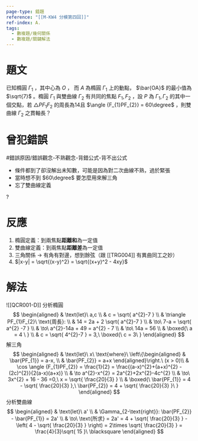 ```yaml
---
page-type: 錯題
reference: "[[M-KW4 分模第四回]]"
ref-index: A.
tags:
  - 數複題/幾何關係
  - 數複題/關鍵解法
---
```

# 題文
已知橢圓 $\Gamma_1$ ，其中心為 $O$ ， 而 $A$ 為橢圓 $\Gamma_1$ 上的動點， $\bar{OA}$ 的最小值為 $\sqrt{7}$ 。橢圓 $\Gamma_1$ 與雙曲線 $\Gamma_{2}$ 有共同的焦點 $F_{1}, F_{2}$ ，設 $P$ 為 $\Gamma_{1},\Gamma_{2}$ 的其中一個交點，若 $\triangle PF_{1}F_{2}$ 的周長為14且 $\angle {F_{1}PF_{2}} = 60\degree$ ，則雙曲線 $\Gamma_{2}$ 之貫軸長？
# 曾犯錯誤
#錯誤原因/錯誤觀念-不熟觀念-背錯公式-背不出公式 
- 條件都到了卻沒解出未知數，可能是因為對二次曲線不熟，過於緊張
- 當時想不到 $60\degree$ 要怎麼用來解三角
- 忘了雙曲線定義

?
# 反應
1. 橢圓定義：到兩焦點**距離和**為一定值
2. 雙曲線定義：到兩焦點**距離差**為一定值
3. 三角關係 -> 有角有對邊，想到餘弦（跟 [[TRG004]] 有異曲同工之妙）
4. $|x-y| = \sqrt{(x-y)^2} = \sqrt{(x+y)^2 - 4xy}$
# 解法
![[QCR001-D]]
分析橢圓
$$
\begin{aligned}
 & \text{let}\ a,c \\
 & c = \sqrt{ a^{2}-7 } \\
 & \triangle PF_{1}F_{2}\ \text{周長}: \\
 & 14 = 2a + 2 \sqrt{ a^{2}-7 } \\
 & \to\ 7-a = \sqrt{ a^{2} -7 } \\
 & \to\ a^{2}-14a + 49 = a^{2} - 7 \\
 & \to\ 14a = 56 \\
 & \boxed{\ a = 4 \ } \\
 & c = \sqrt{ 4^{2}-7 } = 3,\ \boxed{\ c = 3\ }
\end{aligned}
$$
解三角
$$
\begin{aligned}
 & \text{let}\ x\ \text{where}\ \left\{\begin{aligned}
 & \bar{PF_{1}} = a-x, \\
 & \bar{PF_{2}} = a+x
\end{aligned}\right.\ (x > 0)\\
 & \cos \angle {F_{1}PF_{2}} = \frac{1}{2} = \frac{(a-x)^{2}+(a+x)^{2} - (2c)^{2}}{2(a-x)(a+x)} \\
 & \to a^{2}-x^{2} = 2a^{2}+2x^{2}-4c^{2} \\
 & \to\ 3x^{2} + 16 - 36 =0,\ x = \sqrt{ \frac{20}{3} } \\
 & \boxed{\ \bar{PF_{1}} = 4 - \sqrt{ \frac{20}{3} },\ \bar{PF_{2}} = 4 + \sqrt{ \frac{20}{3} }\ }
\end{aligned}
$$
分析雙曲線
$$
\begin{aligned}
 & \text{let}\ a' \\
 & \Gamma_{2-\text{right}}: \bar{PF_{2}} - \bar{PF_{1}} = 2a' \\
 & \to\ \text{所求} = 2a' = 4 + \sqrt{ \frac{20}{3} } - \left( 4 - \sqrt{ \frac{20}{3} } \right) = 2\times \sqrt{ \frac{20}{3} } = \frac{4}{3}\sqrt{ 15 }\ \blacksquare 
\end{aligned}
$$